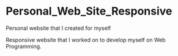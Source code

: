 # Personal_Web_Site_Responsive
Personal website that I created for myself

Responsive website that I worked on to develop myself on Web Programming.

